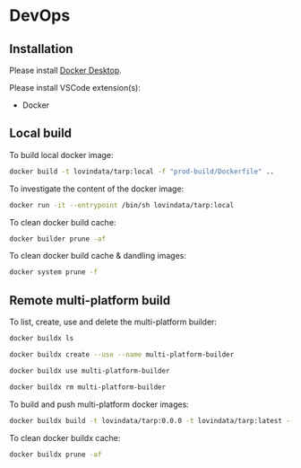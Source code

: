 # DevOps

## Installation

Please install [Docker Desktop](https://www.docker.com/products/docker-desktop/).

Please install VSCode extension(s):

- Docker

## Local build

To build local docker image:

```bash
docker build -t lovindata/tarp:local -f "prod-build/Dockerfile" ..
```

To investigate the content of the docker image:

```bash
docker run -it --entrypoint /bin/sh lovindata/tarp:local
```

To clean docker build cache:

```bash
docker builder prune -af
```

To clean docker build cache & dandling images:

```bash
docker system prune -f
```

## Remote multi-platform build

To list, create, use and delete the multi-platform builder:

```bash
docker buildx ls
```

```bash
docker buildx create --use --name multi-platform-builder
```

```bash
docker buildx use multi-platform-builder
```

```bash
docker buildx rm multi-platform-builder
```

To build and push multi-platform docker images:

```bash
docker buildx build -t lovindata/tarp:0.0.0 -t lovindata/tarp:latest --platform linux/amd64,linux/arm64 --push -f "prod-build/Dockerfile" ..
```

To clean docker buildx cache:

```bash
docker buildx prune -af
```
